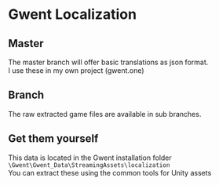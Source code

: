 # Gwent Localization

## Master
The master branch will offer basic translations as json format.  
I use these in my own project (gwent.one)

## Branch
The raw extracted game files are available in sub branches.

## Get them yourself
This data is located in the Gwent installation folder  
`\Gwent\Gwent_Data\StreamingAssets\localization`  
You can extract these using the common tools for Unity assets
